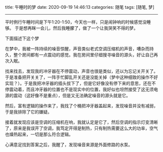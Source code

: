 title: 午睡时的梦
date: 2020-09-19 14:46:13
categories: 随笔
tags: [随笔, 梦]

---

平时例行午睡时间是下午1:20-1:50，今天也一样，只是闹钟响的时候感觉没睡够。
于是想再眯一会儿，然后我睡朦了，做了一个让我哭笑不得的梦。

下面描述下这个梦

在梦中，我被一阵持续的噪音惊醒，声音类似老式空调压缩机的声音，嘈杂而持久，整个房间都有一点震动的感觉。我在房间里仔细搜寻噪音的源头，好让自己再次入眠。

找来找去，发现我的冲牙器在不停震动，声音也很是类似，还以为忘记关开关了。于是准备把开关关了，一阵手忙脚乱开关还是没能关掉（梦中这种细致的操作不好实现？）。于是我把冲牙器的插头拔下了，但是它好像没有停下来的意思，还在不停震动着，而且冲牙器的位置也不是现实中的位置，我好似也坦然接受了这无须电源的震动（这好像不是重点），但是又无法确定噪音的源头就是它。

然后，富有逻辑的操作来了，我找了个桶把冲牙器盖起来，发现噪音并没有减弱，于是我排除了它的嫌疑。

接着就发现应该是空调的压缩机在响，我就认定是它了，然后空调的指示灯变清晰了，原来是我误开了空调，我笃定开得是制热，只有制热需要这么大的功率，空气也燥热起来，一切是那么符合逻辑。

心满意足找到答案之后，我醒了，发现噪音来源是外面修路的水泵。